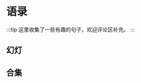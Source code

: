 # 语录

:::tip
这里收集了一些有趣的句子，欢迎评论区补充。
:::

## 幻灯

## 合集

<script setup>
  import { quotationData } from '../.vitepress/config/quotation.mts'
  import Quotations from '../.vitepress/components/Quotations.vue'
</script>

<Quotations :quotationData=quotationData  sortBy='end' />
